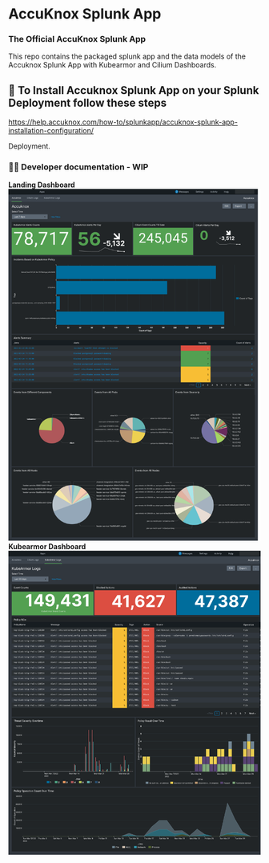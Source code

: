 # AccuKnox Splunk App 

### The Official AccuKnox Splunk App

 This repo contains the packaged splunk app and the data models of the Accuknox Splunk App with Kubearmor and Cilium Dashboards.



## 📂 To Install Accuknox Splunk App on your Splunk Deployment  follow these steps 
https://help.accuknox.com/how-to/splunkapp/accuknox-splunk-app-installation-configuration/

 Deployment.
### 👩‍💻  Developer documentation - WIP

**Landing Dashboard**
![enter image description here](https://raw.githubusercontent.com/AbhinavCSY/SplunkApp/main/Dashboards/Frame%20%285%29.png)
**Kubearmor Dashboard**
![enter image description here](https://raw.githubusercontent.com/AbhinavCSY/SplunkApp/main/Dashboards/Frame%20%286%29.png)
